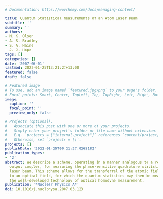 ```yaml
---
# Documentation: https://wowchemy.com/docs/managing-content/

title: Quantum Statistical Measurements of an Atom Laser Beam
subtitle: ''
summary: ''
authors:
- M. K. Olsen
- A. S. Bradley
- S. A. Haine
- J. J. Hope
tags: []
categories: []
date: '2007-06-01'
lastmod: 2022-01-25T13:21:27+13:00
featured: false
draft: false

# Featured image
# To use, add an image named `featured.jpg/png` to your page's folder.
# Focal points: Smart, Center, TopLeft, Top, TopRight, Left, Right, BottomLeft, Bottom, BottomRight.
image:
  caption: ''
  focal_point: ''
  preview_only: false

# Projects (optional).
#   Associate this post with one or more of your projects.
#   Simply enter your project's folder or file name without extension.
#   E.g. `projects = ["internal-project"]` references `content/project/deep-learning/index.md`.
#   Otherwise, set `projects = []`.
projects: []
publishDate: '2022-01-25T00:21:27.026518Z'
publication_types:
- '2'
abstract: We describe a scheme, operating in a manner analogous to a reversed Raman
  output coupler, for measuring the phase-sensitive quadrature statistics of an atom
  laser beam. This scheme allows for the transferral of the atomic field statistics
  to an optical field, for which the quantum statistics may then be measured using
  the well-developed technology of optical homodyne measurement.
publication: '*Nuclear Physics A*'
doi: 10.1016/j.nuclphysa.2007.03.123
---
```

